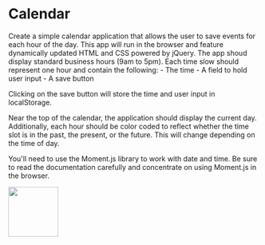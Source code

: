 # Calendar

Create a simple calendar application that allows the user to save events for each hour of the day. This app will run in the browser and feature dynamically updated HTML and CSS powered by jQuery.
The app shoud display standard business hours (9am to 5pm). Each time slow should represent one hour and contain the following:
    - The time
    - A field to hold user input
    - A save button

Clicking on the save button will store the time and user input in localStorage.

Near the top of the calendar, the application should display the current day. Additionally, each hour should be color coded to reflect whether the time slot is in the past, the present, or the future. This will change depending on the time of day.

You'll need to use the Moment.js library to work with date and time. Be sure to read the documentation carefully and concentrate on using Moment.js in the browser.

<img src="assets/images/dayplanner.img" width="100">